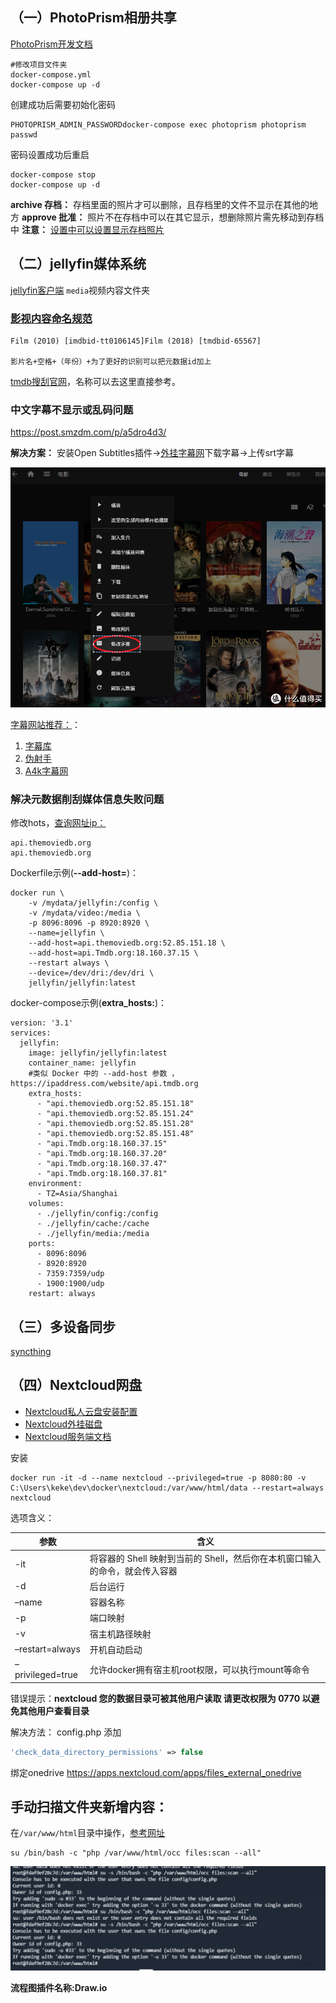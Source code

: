 ## （一）PhotoPrism相册共享
[PhotoPrism开发文档](https://docs.photoprism.app/getting-started/docker-compose/#__tabbed_1_4)

```shell
#修改项目文件夹
docker-compose.yml
docker-compose up -d
```
创建成功后需要初始化密码
```shell
PHOTOPRISM_ADMIN_PASSWORDdocker-compose exec photoprism photoprism passwd
```
密码设置成功后重启
```
docker-compose stop
docker-compose up -d
```
**archive 存档：** 存档里面的照片才可以删除，且存档里的文件不显示在其他的地方
**approve 批准：** 照片不在存档中可以在其它显示，想删除照片需先移动到存档中
**注意：** <u>设置中可以设置显示存档照片</u>

## （二）jellyfin媒体系统

[jellyfin客户端](https://jellyfin.org/clients/)
`media`视频内容文件夹

### [影视内容命名规范](https://jellyfin.org/docs/general/server/media/movies/)
```
Film (2010) [imdbid-tt0106145]Film (2018) [tmdbid-65567]

影片名+空格+（年份）+为了更好的识别可以把元数据id加上
```
[tmdb搜刮官网](https://www.themoviedb.org/search/movie?query=%E9%B9%BF%E9%BC%8E%E8%AE%B0)，名称可以去这里直接参考。


### 中文字幕不显示或乱码问题
https://post.smzdm.com/p/a5dro4d3/

**解决方案：**
安装Open Subtitles插件->[外挂字幕网](https://assrt.net/sub/?searchword=%E7%81%B0%E7%8C%8E%E7%8A%AC%E5%8F%B7)下载字幕->上传srt字幕

![Img](https://raw.githubusercontent.com/lixiaoben123/picgo/master/images/yank-note-picgo-img-20221021121725.png)

[字幕网站推荐：](https://www.jihosoft.cn/zimu/subtitles/subtitle-download-sites/)：
1. [字幕库](https://zimuku.org/)
1. [伪射手](http://assrt.net/)
1. [A4k字幕网](https://www.a4k.net/)

### 解决元数据削刮媒体信息失败问题

修改hots，[查询网址ip：](https://ipaddress.com/website/api.tmdb.org)
```
api.themoviedb.org
api.themoviedb.org
```
Dockerfile示例(**--add-host=**)：
```shell
docker run \
    -v /mydata/jellyfin:/config \
    -v /mydata/video:/media \
    -p 8096:8096 -p 8920:8920 \
    --name=jellyfin \
    --add-host=api.themoviedb.org:52.85.151.18 \
    --add-host=api.Tmdb.org:18.160.37.15 \
    --restart always \
    --device=/dev/dri:/dev/dri \
    jellyfin/jellyfin:latest
```

docker-compose示例(**extra_hosts:**)：
```shell
version: '3.1'
services:
  jellyfin:
    image: jellyfin/jellyfin:latest
    container_name: jellyfin
    #类似 Docker 中的 --add-host 参数 ，https://ipaddress.com/website/api.tmdb.org
    extra_hosts:
      - "api.themoviedb.org:52.85.151.18"
      - "api.themoviedb.org:52.85.151.24"
      - "api.themoviedb.org:52.85.151.28"
      - "api.themoviedb.org:52.85.151.48"
      - "api.Tmdb.org:18.160.37.15"
      - "api.Tmdb.org:18.160.37.20"
      - "api.Tmdb.org:18.160.37.47"
      - "api.Tmdb.org:18.160.37.81"
    environment:
      - TZ=Asia/Shanghai
    volumes:
      - ./jellyfin/config:/config
      - ./jellyfin/cache:/cache
      - ./jellyfin/media:/media
    ports:
      - 8096:8096
      - 8920:8920
      - 7359:7359/udp
      - 1900:1900/udp
    restart: always
```

## （三）多设备同步
[syncthing](https://syncthing.net/downloads/)

## （四）Nextcloud网盘

- [Nextcloud私人云盘安装配置](https://www.zywvvd.com/notes/environment/nas/nextcloud/nextcloud/)
- [Nextcloud外挂磁盘](https://www.zywvvd.com/notes/environment/nas/nextcloud/nextcloud-add-disk/)
- [Nextcloud服务端文档](https://docs.nextcloud.com/server/latest/admin_manual/file_workflows/access_control.html)

安装
```shell
docker run -it -d --name nextcloud --privileged=true -p 8080:80 -v C:\Users\keke\dev\docker\nextcloud:/var/www/html/data --restart=always nextcloud
```
选项含义：

<table>
<thead>
<tr>
<th>参数</th>
<th>含义</th>
</tr>
</thead>
<tbody>
<tr>
<td>-it</td>
<td>将容器的 Shell 映射到当前的 Shell，然后你在本机窗口输入的命令，就会传入容器</td>
</tr>
<tr>
<td>-d</td>
<td>后台运行</td>
</tr>
<tr>
<td>–name</td>
<td>容器名称</td>
</tr>
<tr>
<td>-p</td>
<td>端口映射</td>
</tr>
<tr>
<td>-v</td>
<td>宿主机路径映射</td>
</tr>
<tr>
<td>–restart=always</td>
<td>开机自动启动</td>
</tr>
<tr>
<td>–privileged=true</td>
<td>允许docker拥有宿主机root权限，可以执行mount等命令</td>
</tr>
</tbody>
</table>

错误提示：**nextcloud 您的数据目录可被其他用户读取 请更改权限为 0770 以避免其他用户查看目录**

解决方法：
config.php 添加
```php
'check_data_directory_permissions' => false
```

绑定onedrive https://apps.nextcloud.com/apps/files_external_onedrive

## 手动扫描文件夹新增内容：

在`/var/www/html`目录中操作，[参考网址](https://www.coder17.com/posts/nextcloud-auto-scan/)
```shell
su /bin/bash -c "php /var/www/html/occ files:scan --all"
```
![Img](https://raw.githubusercontent.com/lixiaoben123/picgo/master/images/yank-note-picgo-img-20221019022441.png)

**流程图插件名称:Draw.io**